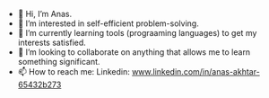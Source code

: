 - 👋 Hi, I’m Anas.
- 👀 I’m interested in self-efficient problem-solving.
- 🌱 I’m currently learning tools (prograaming languages) to get my interests satisfied. 
- 💞️ I’m looking to collaborate on anything that allows me to learn something significant. 
- 📫 How to reach me: Linkedin: www.linkedin.com/in/anas-akhtar-65432b273
